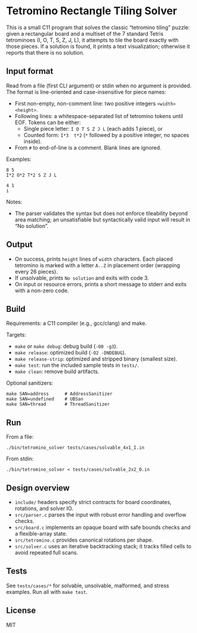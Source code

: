 # Tetromino Rectangle Tiling Solver

This is a small C11 program that solves the classic “tetromino tiling” puzzle: given a rectangular board and a multiset of the 7 standard Tetris tetrominoes (I, O, T, S, Z, J, L), it attempts to tile the board exactly with those pieces. If a solution is found, it prints a text visualization; otherwise it reports that there is no solution.

## Input format

Read from a file (first CLI argument) or stdin when no argument is provided. The format is line-oriented and case-insensitive for piece names:

- First non-empty, non-comment line: two positive integers `<width> <height>`.
- Following lines: a whitespace-separated list of tetromino tokens until EOF. Tokens can be either:
  - Single piece letter: `I O T S Z J L` (each adds 1 piece), or
  - Counted form: `I*3  t*2` (`*` followed by a positive integer, no spaces inside).
- From `#` to end-of-line is a comment. Blank lines are ignored.

Examples:

```
8 5
I*2 O*2 T*2 S Z J L
```

```
4 1
i
```

Notes:

- The parser validates the syntax but does not enforce tileability beyond area matching; an unsatisfiable but syntactically valid input will result in “No solution”.

## Output

- On success, prints `height` lines of `width` characters. Each placed tetromino is marked with a letter `A..Z` in placement order (wrapping every 26 pieces).
- If unsolvable, prints `No solution` and exits with code 3.
- On input or resource errors, prints a short message to stderr and exits with a non-zero code.

## Build

Requirements: a C11 compiler (e.g., gcc/clang) and make.

Targets:

- `make` or `make debug`: debug build (`-O0 -g3`).
- `make release`: optimized build (`-O2 -DNDEBUG`).
- `make release-strip`: optimized and stripped binary (smallest size).
- `make test`: run the included sample tests in `tests/`.
- `make clean`: remove build artifacts.

Optional sanitizers:

```
make SAN=address      # AddressSanitizer
make SAN=undefined    # UBSan
make SAN=thread       # ThreadSanitizer
```

## Run

From a file:

```
./bin/tetromino_solver tests/cases/solvable_4x1_I.in
```

From stdin:

```
./bin/tetromino_solver < tests/cases/solvable_2x2_O.in
```

## Design overview

- `include/` headers specify strict contracts for board coordinates, rotations, and solver IO.
- `src/parser.c` parses the input with robust error handling and overflow checks.
- `src/board.c` implements an opaque board with safe bounds checks and a flexible-array state.
- `src/tetromino.c` provides canonical rotations per shape.
- `src/solver.c` uses an iterative backtracking stack; it tracks filled cells to avoid repeated full scans.

## Tests

See `tests/cases/*` for solvable, unsolvable, malformed, and stress examples. Run all with `make test`.

## License

MIT
